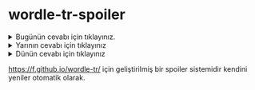 # wordle-tr-spoiler

<details>
  <summary>Bugünün cevabı için tıklayınız.</summary>
  <br>
    <b> çaput </b>
</details>

<details>
  <summary>Yarının cevabı için tıklayınız</summary>
  <br>
   <b> malik </b>
</details>

<details>
  <summary>Dünün cevabı için tıklayınız </summary>
  <br>
  <b> banma </b>
</details>

https://f.github.io/wordle-tr/ için geliştirilmiş bir spoiler sistemidir kendini yeniler otomatik olarak.


